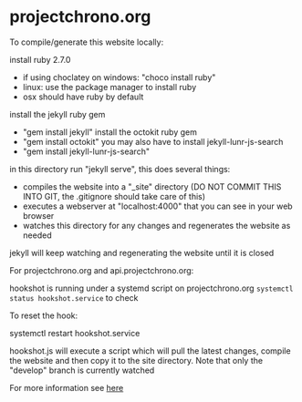 # projectchrono.org
To compile/generate this website locally:

install ruby 2.7.0 
- if using choclatey on windows: "choco install ruby"
- linux: use the package manager to install ruby
- osx should have ruby by default

install the jekyll ruby gem
- "gem install jekyll"
install the octokit ruby gem
- "gem install octokit"
you may also have to install jekyll-lunr-js-search
- "gem install jekyll-lunr-js-search"

in this directory run "jekyll serve", this does several things:
- compiles the website into a "_site" directory (DO NOT COMMIT THIS INTO GIT, the .gitignore should take care of this)
- executes a webserver at "localhost:4000" that you can see in your web browser
- watches this directory for any changes and regenerates the website as needed

jekyll will keep watching and regenerating the website until it is closed

For projectchrono.org and api.projectchrono.org:

hookshot is running under a systemd script on projectchrono.org
`systemctl status hookshot.service` to check

To reset the hook:

systemctl restart hookshot.service

hookshot.js will execute a script which will pull the latest changes, compile the website and then copy it to the site directory. Note that only the "develop" branch is currently watched

For more information see [here](http://hamelot.co.uk/other/jekyll-github-hook/)
